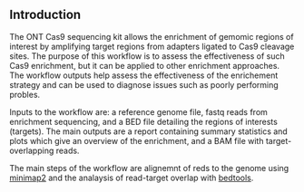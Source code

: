 ## Introduction
The ONT Cas9 sequencing kit allows the enrichment of gemomic
regions of interest by amplifying target regions from adapters ligated to Cas9 cleavage sites.
The purpose of this workflow is to assess the effectiveness of such Cas9 enrichment, 
but it can be applied to other enrichment approaches. The workflow outputs
help assess the effectiveness 
of the enrichement strategy and can be used to diagnose issues such as poorly performing probles.

Inputs to the workflow are: a reference genome file, fastq reads from enrichment sequencing,
and a BED file detailing the regions of interests (targets).
The main outputs are a report containing summary statistics and plots which give an overview of 
the enrichment, and a BAM file with target-overlapping reads.

The main steps of the workflow are alignemnt of reds to the genome using 
[minimap2](https://github.com/lh3/minimap2) and the analaysis
of read-target overlap with [bedtools](https://github.com/arq5x/bedtools2).




